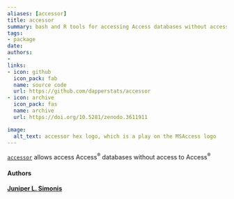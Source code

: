 ```yaml
---
aliases: [accessor]
title: accessor
summary: bash and R tools for accessing Access databases without access to Acccess.
tags:
- package
date: 
authors: 
-
links:
- icon: github
  icon_pack: fab
  name: source code
  url: https://github.com/dapperstats/accessor
- icon: archive
  icon_pack: fas
  name: archive
  url: https://doi.org/10.5281/zenodo.3611911

image:
  alt_text: accessor hex logo, which is a play on the MSAccess logo
---
```


[`accessor`](https://github.com/dapperstats.com/accessor) allows access Access<sup>&reg;</sup> databases without access to Access<sup>&reg;</sup>


#### Authors

[**Juniper L. Simonis**](https://orcid.org/0000-0001-9798-0460)
